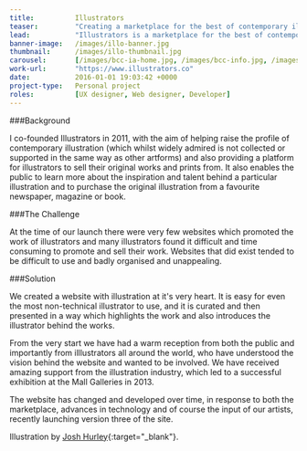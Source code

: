 ```yaml
---
title:  		Illustrators
teaser:  		"Creating a marketplace for the best of contemporary illustration"
lead:			"Illustrators is a marketplace for the best of contemporary illustration."
banner-image: 	/images/illo-banner.jpg
thumbnail: 		/images/illo-thumbnail.jpg
carousel: 		[/images/bcc-ia-home.jpg, /images/bcc-info.jpg, /images/bcc-blocks.jpg, /images/bcc-design-home.jpg]
work-url:		"https://www.illustrators.co"
date:   		2016-01-01 19:03:42 +0000
project-type: 	Personal project
roles:			[UX designer, Web designer, Developer]
---
```


###Background

I co-founded Illustrators in 2011, with the aim of helping raise the profile of contemporary illustration (which whilst widely admired is not collected or supported in the same way as other artforms) and also providing a platform for illustrators to sell their original works and prints from. It also enables the public to learn more about the inspiration and talent behind a particular illustration and to purchase the original illustration from a favourite newspaper, magazine or book. 

###The Challenge

At the time of our launch there were very few websites which promoted the work of illustrators and many illustrators found it difficult and time consuming to promote and sell their work. Websites that did exist tended to be difficult to use and badly organised and unappealing. 

###Solution

We created a website with illustration at it's very heart. It is easy for even the most non-technical illustrator to use, and it is curated and then presented in a way which highlights the work and also introduces the illustrator behind the works. 

From the very start we have had a warm reception from both the public and importantly from illlustrators all around the world, who have understood the vision behind the website and wanted to be involved. We have received amazing support from the illustration industry, which led to a successful exhibition at the Mall Galleries in 2013. 

The website has changed and developed over time, in response to both the marketplace, advances in technology and of course the input of our artists, recently launching version three of the site. 

Illustration by [Josh Hurley](https://www.illustrators.co/artwork/totem-red){:target="_blank"}.